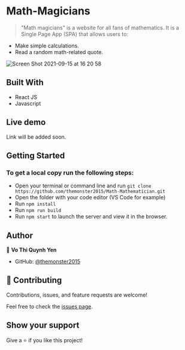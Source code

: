 # Math-Magicians
> "Math magicians" is a website for all fans of mathematics. It is a Single Page App (SPA) that allows users to:

- Make simple calculations.
- Read a random math-related quote.

![Screen Shot 2021-09-15 at 16 20 58](https://user-images.githubusercontent.com/10905837/133451393-7fd11a8b-b31b-48bc-a344-ec9022c96e04.png)


## Built With

- React JS
- Javascript

## Live demo

Link will be added soon.

## Getting Started

### To get a local copy run the following steps:

- Open your terminal or command line and run `git clone https://github.com/themonster2015/Math-Mathematician.git`
- Open the folder with your code editor (VS Code for example)
- Run `npm install`
- Run `npm run build`
- Run `npm start` to launch the server and view it in the browser.


## Author

👤 **Vo Thi Quynh Yen**

- GitHub: [@themonster2015](https://github.com/themonster2015)

## 🤝 Contributing

Contributions, issues, and feature requests are welcome!

Feel free to check the [issues page](https://github.com/themonster2015/Math-Mathematician/issues).

## Show your support

Give a ⭐️ if you like this project!
